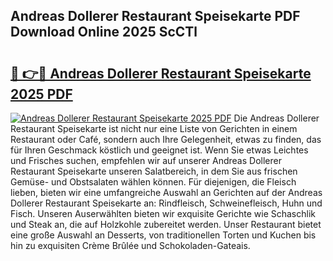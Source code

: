 ## Andreas Dollerer Restaurant Speisekarte PDF Download Online 2025 ScCTl

# <h2><a href="http://gc9vmbt.nevu.top/?p=Andreas+Dollerer+Restaurant+Speisekarte">🔗 👉🔴 Andreas Dollerer Restaurant Speisekarte 2025 PDF</a></h2>

[![Andreas Dollerer Restaurant Speisekarte 2025 PDF](https://i.imgur.com/dBaPXMq.png)](http://gc9vmbt.nevu.top/?p=Andreas+Dollerer+Restaurant+Speisekarte)
Die Andreas Dollerer Restaurant Speisekarte ist nicht nur eine Liste von Gerichten in einem Restaurant oder Café, sondern auch Ihre Gelegenheit, etwas zu finden, das für Ihren Geschmack köstlich und geeignet ist. Wenn Sie etwas Leichtes und Frisches suchen, empfehlen wir auf unserer Andreas Dollerer Restaurant Speisekarte unseren Salatbereich, in dem Sie aus frischen Gemüse- und Obstsalaten wählen können. Für diejenigen, die Fleisch lieben, bieten wir eine umfangreiche Auswahl an Gerichten auf der Andreas Dollerer Restaurant Speisekarte an: Rindfleisch, Schweinefleisch, Huhn und Fisch. Unseren Auserwählten bieten wir exquisite Gerichte wie Schaschlik und Steak an, die auf Holzkohle zubereitet werden. Unser Restaurant bietet eine große Auswahl an Desserts, von traditionellen Torten und Kuchen bis hin zu exquisiten Crème Brûlée und Schokoladen-Gateais.
